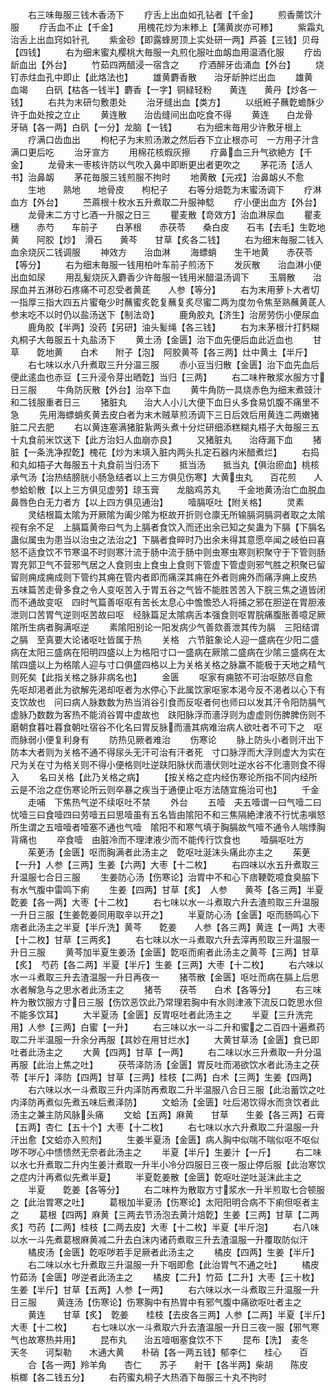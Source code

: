 <!-- { "loadSidebar": true } -->
　　右三味毎服三钱木香汤下
　　疗舌上出血如孔钻者【千金】
　　煎香薷饮汁服
　　疗舌血不止【千金】
　　用槐花炒为末糁上【蒲黄炭亦可糁】
　　紫霜丸　　治舌上出血窍如针孔
　　紫金砂【即露蜂房顶上实处研一两】芦荟【三钱】贝母【四钱】
　　右为细末蜜丸樱桃大毎服一丸煎化服吐血衂血用温酒化服
　　疗齿龂血出【外台】
　　竹茹四两醋浸一宿含之
　　疗酒醉牙齿涌血【外台】
　　烧钉赤炷血孔中即止【此烙法也】
　　雄黄麝香散　　治牙龂肿烂出血
　　雄黄　　血竭　　白矾【枯各一钱半】麝香【一字】铜緑轻粉　　黄连　　黄丹【炒各一钱】
　　右共为末研匀敷患处
　　治牙缝出血【类方】
　　以纸絍子蘸亁蟾酥少许于血处按之立止
　　黄连散　　治齿缝间出血吃食不得
　　黄连　　白龙骨　　牙硝【各一两】白矾【一分】龙脑【一钱】
　　右为细末毎用少许敷牙根上
　　疗满口齿血出
　　枸杞子为末煎汤潄之然后吞下立止根亦可　一方用子汁含满口更后吃
　　治牙宣方
　　用棉花核煆灰擦
　　疗鼻血三升气欲絶方【千金】
　　龙骨末一枣核许防以气吹入鼻中即断更出者更吹之
　　茅花汤【活人书】治鼻衂
　　茅花毎服三钱煎服不拘时
　　地黄散【元戎】治鼻衂乆不愈
　　生地　　熟地　　地骨皮　　枸杞子
　　右等分焙亁为末蜜汤调下
　　疗淋血方【外台】
　　苎蔴根十枚水五升煮取二升服神騐
　　疗小便出血方【外台】
　　龙骨末二方寸匕酒一升服之日三
　　瞿麦散【竒效方】治血淋尿血
　　瞿麦穗　　赤芍　　车前子　　白茅根　　赤茯苓　　桑白皮　　石韦【去毛】生亁地黄　　阿胶【炒】　滑石　　黄芩　　甘草【炙各二钱】
　　右为细末毎服二钱入血余烧灰二钱调服
　　神效方　　治血淋
　　海螵蛸　　生干地黄　　赤茯苓【等分】
　　右为细末毎服一钱用柏叶车前子煎汤下
　　发灰散　　治血淋小便出血如尿
　　用乱髪烧灰入麝香少许毎服一钱用米醋温汤调下
　　玉屑散　　治尿血并五淋砂石疼痛不可忍受者黄茋　　人参【等分】
　　右为末用萝卜大者切一指厚三指大四五片蜜奄少时蘸蜜炙亁复蘸复炙尽蜜二两为度勿令焦至熟蘸黄茋人参末吃不以时仍以盐汤送下【制法竒】
　　鹿角胶丸【济生】治房劳伤小便尿血
　　鹿角胶【半两】没药【另研】油头髪绳【各三钱】
　　右为末茅根汁打麫糊丸桐子大毎服五十丸盐汤下
　　黄土汤【金匮】治下血先便后血此近血也
　　甘草　　亁地黄　　白术　　附子【泡】　阿胶黄芩【各三两】灶中黄土【半斤】
　　右七味以水八升煮取三升分温三服
　　赤小豆当归散【金匮】治下血先血后便此逺血也赤豆【三升浸令芽出晒亁】当归【三两】
　　右二味杵散浆水服方寸日三服
　　牛角防灰散【外台】治卒下血
　　黄牛角防一具烧赤色为细末煮豉汁和二钱服重者日三
　　猪脏丸　　治大人小儿大便下血日乆多食易饥腹不痛里不急
　　先用海螵蛸炙黄去皮白者为末木贼草煎汤调下三日后效后用黄连二两嫩猪脏二尺去肥
　　右以黄连塞满猪脏紥两头煮十分烂研细添糕糊丸梧子大毎服三五十丸食前米饮送下【此方治妇人血崩亦良】
　　又猪脏丸　　治痔漏下血
　　猪脏【一条洗净揑亁】槐花【炒为末填入脏内两头扎定石器内米醋煮烂】
　　右捣和丸如梧子大毎服五十丸食前当归汤下
　　抵当汤　　抵当丸【俱治瘀血】桃核承气汤【治热结膀胱小肠急结者以上三方俱见伤寒】大黄虫丸　　百花煎　　人参蛤蚧散【以上三方俱见虚劳】琼玉膏　　龙脑鸡苏丸　　千金地黄汤治亡血脱血鼻唇色白无力者方【以上四方俱见通治】
　　噎膈呕吐【附关格】
　　灵素
　　灵结根篇太隂为开厥隂为阖少隂为枢故开折则仓廪无所输膈洞膈洞者取之太隂视有余不足　上膈篇黄帝曰气为上膈者食饮入而还出余已知之矣蛊为下膈【下膈名蛊似属虫为患当以治虫之法治之】下膈者食晬时乃出余未得其意愿卒闻之岐伯曰喜怒不适食饮不节寒温不时则寒汁流于肠中流于肠中则虫寒虫寒则积聚守于下管则肠胃充郭卫气不营邪气居之人食则虫上食虫上食则下管虚下管虚则邪气胜之积聚已留留则痈成痈成则下管约其痈在管内者即而痛深其痈在外者则痈外而痛浮痈上皮热　五味篇苦走骨多食之令人变呕苦入于胃五谷之气皆不能胜苦苦入下脘三焦之道皆闭而不通故变呕　四时气篇善呕呕有苦长太息心中憺憺恐人将捕之邪在胆逆在胃胆液泄则口苦胃气逆则呕苦故曰呕　经脉篇足太隂病舌本强食则呕胃脘痛腹胀善噫足厥隂所生病者胸满呕逆
　　素隂阳别论一阳发病少气善欬善泄其传为膈　三阳结谓之膈　至真要大论诸呕吐皆属于热
　　关格　六节脏象论人迎一盛病在少阳二盛病在太阳三盛病在阳明四盛以上为格阳寸口一盛病在厥隂二盛病在少隂三盛病在太隂四盛以上为格隂人迎与寸口俱盛四格以上为关格关格之脉赢不能极于天地之精气则死矣【此指关格之脉非病名也】
　　金匮
　　呕家有痈脓不可治呕脓尽自愈　先呕却渇者此为欲解先渇却呕者为水停心下此属饮家呕家本渇今反不渇者以心下有支饮故也　问曰病人脉数数为热当消谷引食而反呕者何也师曰以发其汗令阳防膈气虚脉乃数数为客热不能消谷胃中虚故也　趺阳脉浮而濇浮则为虚虚则伤脾脾伤则不磨朝食暮吐暮食朝吐宿谷不化名曰胃反脉而濇其病难治病人欲吐者不可下之　呕而脉弱小便复利身有
　　防热见厥者难治
　　伤寒论
　　脉上防头小者则汗出下防本大者则为关格不通不得尿头无汗可治有汗者死　寸口脉浮而大浮则虚大为实在尺为关在寸为格关则不得小便格则吐逆趺阳脉伏而濇伏则吐逆水谷不化濇则食不得入
　　名曰关格【此乃关格之病】
　　【按关格之症内经伤寒论所指不同内经所云是不治之症伤寒论所云则卒暴之疾当于通便止呕方法随宜施治可也】
　　千金
　　走哺　下焦热气逆不续呕吐不禁
　　外台
　　五噎　夫五噎谓一曰气噎二曰忧噎三曰食噎四曰劳噎五曰思噎虽有五名皆由隂阳不和三焦隔絶津液不行忧恚嗔怒所生谓之五噎噎者噎塞不通也气噎　隂阳不和寒气填于胸膈故气噎不通令人喘悸胸背痛也
　　卒食噎　由脏冷而不理津液少而不能传行饮食也
　　噎膈呕吐方
　　茱茰汤【金匮】呕而胸满者此汤主之　亁呕吐涎沫头痛此亦主之
　　茱茰【一升】人参【三两】生姜【六两】大枣【十二枚】
　　右四味以水五升煮取三升温服七合日三服
　　生姜防心汤【伤寒论】治胃中不和心下痞鞕亁噫食臭脇下有水气腹中雷鸣下痢
　　生姜【四两】甘草【炙】　人参　　黄芩【各三两】半夏亁姜【各一两】大枣【十二枚】
　　右七味以水一斗煮取六升去渣煎取三升温服一升日三服【生姜亁姜同用取辛以开之】
　　半夏防心汤【金匮】呕而肠鸣心下痞者此汤主之半夏【半斤洗】黄芩　　亁姜　　人参【各三两】黄连【一两】大枣【十二枚】甘草【三两炙】
　　右七味以水一斗煮取六升去滓再煎取三升温服一升日三服
　　黄芩加半夏生姜汤【金匮】亁呕而痢者此汤主之黄芩【三两】甘草【炙】　芍药【各二两】半夏【半斤】生姜【三两】大枣【十二枚】
　　右六味以水一斗煮取三升去渣温服一升日再夜一
　　猪苓散【金匮】呕吐而病在膈上后思水者解急与之思水者此汤主之
　　猪苓　　茯苓　　白术【各等分】
　　右三味杵为散饮服方寸日三服【伤饮恶饮此乃常理若胸中有水则津液下流反口亁思水但不能多饮耳】
　　大半夏汤【金匮】反胃呕吐者此汤主之
　　半夏【三升洗完用】人参【三两】白蜜【一升】
　　右三味以水一斗二升和蜜之二百四十遍煮药取二升半温服一升余分再服【其妙在用甘烂水】
　　大黄甘草汤【金匮】食已即吐者此汤主之
　　大黄【四两】甘草【一两】
　　右二味以水三升煮取一升分温再服【此治上焦之吐】
　　茯苓泽防汤【金匮】胃反吐而渇欲饮水者此汤主之茯苓【半斤】泽防【四两】甘草【三两】桂枝【二两】白术【三两】生姜【四两】
　　右六味以水一斗煮取三升内泽防再煮取二升半温服八合日三服【此治蓄饮之吐内泽防再煮似先煮五味后煮泽防】
　　文蛤汤【金匮】吐后渇饮得水而贪饮者此汤主之兼主防风脉头痛
　　文蛤【五两】麻黄　　甘草　　生姜【各三两】石膏【五两】杏仁【五十个】大枣【十二枚】
　　右七味以水六升煮取二升温服一升汗出愈【文蛤亦入煎剂】
　　生姜半夏汤【金匮】病人胸中似喘不喘似呕不呕似哕不哕心中愦愦然无奈者此汤主之
　　半夏【半斤】生姜汁【一斤】
　　右二味以水七升煮取二升内生姜汁煮取一升半小冷分四服日三夜一服止停后服【此治寒饮之症内汁再煮似先煮半夏】
　　半夏亁姜散【金匮】亁呕吐逆吐涎沫此主之
　　半夏　　亁姜【各等分】
　　右二味杵为散取方寸浆水一升半煎取七合顿服之【此治胃寒之吐】
　　葛根加半夏汤【伤寒论】太阳阳明合病不下痢但呕者主之
　　葛根【四两】麻黄【三两去节汤泡去黄汁焙亁】生姜【三两】甘草【二两炙】芍药【二两】桂枝【二两去皮】大枣【十二枚】半夏【半斤泡】
　　右八味以水一斗先煮葛根麻黄减二升去白沫内诸药煮取三升去渣温服一升覆取防似汗
　　橘皮汤【金匮】亁呕哕若手足厥者此汤主之
　　橘皮【四两】生姜【半斤】
　　右二味以水七升煮取三升温服一升下咽即愈【此治胃气不通之吐】
　　橘皮竹茹汤【金匮】哕逆者此汤主之
　　橘皮【二升】竹茹【二升】大枣【三十枚】生姜【半斤】甘草【五两】人参【一两】
　　右六味以水一斗煮取三升温服一升日三服
　　黄连汤【伤寒论】伤寒胸中有热胃中有邪气腹中痛欲呕吐者主之
　　黄连　　甘草【炙】　亁姜　　桂枝【去皮各三两】人参【二两】半夏【半斤】大枣【十二枚】
　　右七味以水一斗煮取六升去渣温服一升日三夜一服【邪气寒气也故寒热并用】
　　昆布丸　　治五噎咽塞食饮不下
　　昆布【洗】　麦冬　　天冬　　诃梨勒　　木通大黄　　朴硝【各一两五钱】郁李仁　　桂心　　百
　　合【各一两】羚羊角　　杏仁　　苏子　　射干【各半两】柴胡　　陈皮　　梹榔【各二钱五分】
　　右药蜜丸桐子大热酒下毎服三十丸不拘时
